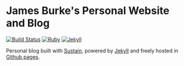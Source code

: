 # James Burke's Personal Website and Blog

[![Build Status](https://github.com/jbct/jbct.github.io/actions/workflows/jekyll.yml/badge.svg)](https://github.com/jbct/jbct.github.io/actions/workflows/jekyll.yml)
[![Ruby](https://img.shields.io/badge/ruby-3.1.4-blue.svg?style=flat)](http://travis-ci.org/jekyllt/sustain)
[![Jekyll](https://img.shields.io/badge/jekyll-3.9.0-blue.svg?style=flat)](http://travis-ci.org/jekyllt/sustain)

Personal blog built with [Sustain](https://github.com/jekyllt/sustain), powered by [Jekyll](http://jekyllrb.com/) and freely
hosted in [Github pages](https://pages.github.com/).
